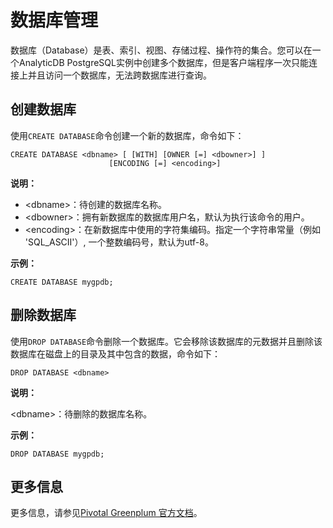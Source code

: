 # 数据库管理

数据库（Database）是表、索引、视图、存储过程、操作符的集合。您可以在一个AnalyticDB PostgreSQL实例中创建多个数据库，但是客户端程序一次只能连接上并且访问一个数据库，无法跨数据库进行查询。

## 创建数据库

使用`CREATE DATABASE`命令创建一个新的数据库，命令如下：

```
CREATE DATABASE <dbname> [ [WITH] [OWNER [=] <dbowner>] ]
                      [ENCODING [=] <encoding>] 
```

**说明：**

-   <dbname\>：待创建的数据库名称。
-   <dbowner\>：拥有新数据库的数据库用户名，默认为执行该命令的用户。
-   <encoding\>：在新数据库中使用的字符集编码。指定一个字符串常量（例如 'SQL\_ASCII'）, 一个整数编码号，默认为utf-8。

**示例：**

```
CREATE DATABASE mygpdb;
```

## 删除数据库

使用`DROP DATABASE`命令删除一个数据库。它会移除该数据库的元数据并且删除该数据库在磁盘上的目录及其中包含的数据，命令如下：

```
DROP DATABASE <dbname>
```

**说明：**

<dbname\>：待删除的数据库名称。

**示例：**

```
DROP DATABASE mygpdb;
```

## 更多信息

更多信息，请参见[Pivotal Greenplum 官方文档](http://gpdb.docs.pivotal.io/43330/ref_guide/sql_commands/CREATE_DATABASE.html)。

